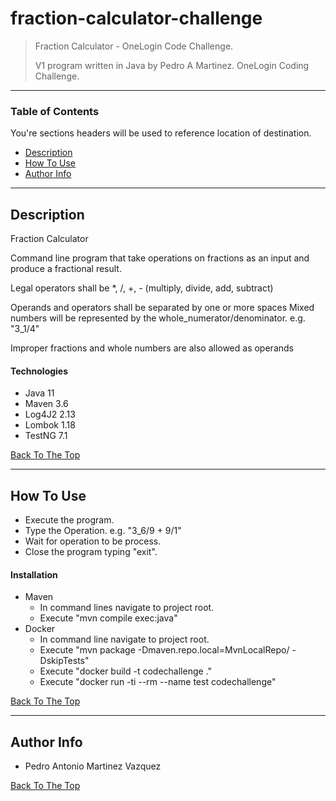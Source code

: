 # fraction-calculator-challenge


>Fraction Calculator - OneLogin Code Challenge.
>
>V1 program written in Java by Pedro A Martinez. OneLogin Coding Challenge.  

---

### Table of Contents
You're sections headers will be used to reference location of destination.

- [Description](#description)
- [How To Use](#how-to-use)
- [Author Info](#author-info)

---

## Description

Fraction Calculator

Command line program that take operations on fractions as an input and produce a fractional result.

Legal operators shall be *, /, +, - (multiply, divide, add, subtract)

Operands and operators shall be separated by one or more spaces
Mixed numbers will be represented by the whole_numerator/denominator. e.g. "3_1/4"

Improper fractions and whole numbers are also allowed as operands 

#### Technologies

- Java 11
- Maven 3.6
- Log4J2 2.13
- Lombok 1.18
- TestNG 7.1

[Back To The Top](#fraction-calculator-challenge)

---

## How To Use
- Execute the program.
- Type the Operation. e.g. "3_6/9 + 9/1"
- Wait for operation to be process.
- Close the program typing "exit".   

#### Installation
- Maven
    - In command lines navigate to project root.
    - Execute "mvn compile exec:java"    
- Docker
    - In command line navigate to project root.
    - Execute "mvn package -Dmaven.repo.local=MvnLocalRepo/ -DskipTests"
    - Execute "docker build -t codechallenge ."
    - Execute "docker run -ti --rm --name test codechallenge" 
    
[Back To The Top](#fraction-calculator-challenge)

---

## Author Info

- Pedro Antonio Martinez Vazquez

[Back To The Top](#fraction-calculator-challenge)